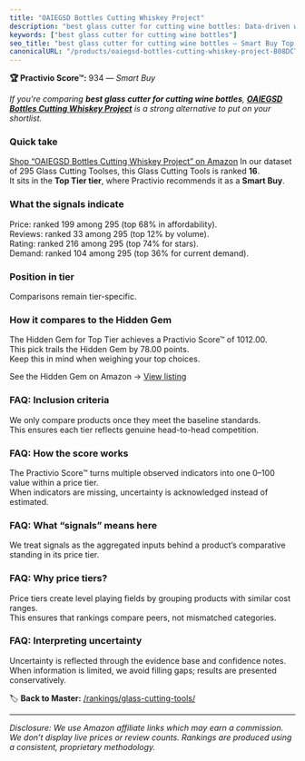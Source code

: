 ```yaml
---
title: "OAIEGSD Bottles Cutting Whiskey Project"
description: "best glass cutter for cutting wine bottles: Data-driven within Top Tier ranking using the Practivio Score™. Positioned by quality, value, demand, findability,…"
keywords: ["best glass cutter for cutting wine bottles"]
seo_title: "best glass cutter for cutting wine bottles — Smart Buy Top Tier (2025)"
canonicalURL: "/products/oaiegsd-bottles-cutting-whiskey-project-B08DCTXNYK/"
---
```


**🏆 Practivio Score™:** 934 — _Smart Buy_


*If you're comparing **best glass cutter for cutting wine bottles**, **[OAIEGSD Bottles Cutting Whiskey Project](https://www.amazon.com/dp/B08DCTXNYK?tag=practivio-20)** is a strong alternative to put on your shortlist.*
### Quick take
[Shop “OAIEGSD Bottles Cutting Whiskey Project” on Amazon](https://www.amazon.com/dp/B08DCTXNYK?tag=practivio-20)
In our dataset of 295 Glass Cutting Toolses, this Glass Cutting Tools is ranked **16**.  
It sits in the **Top Tier tier**, where Practivio recommends it as a **Smart Buy**.

### What the signals indicate
Price: ranked 199 among 295 (top 68% in affordability).  
Reviews: ranked 33 among 295 (top 12% by volume).  
Rating: ranked 216 among 295 (top 74% for stars).  
Demand: ranked 104 among 295 (top 36% for current demand).

### Position in tier
Comparisons remain tier-specific.

### How it compares to the Hidden Gem
The Hidden Gem for Top Tier achieves a Practivio Score™ of 1012.00.  
This pick trails the Hidden Gem by 78.00 points.  
Keep this in mind when weighing your top choices.  

See the Hidden Gem on Amazon → [View listing](https://www.amazon.com/dp/B077Y86FKJ?tag=practivio-20)

### FAQ: Inclusion criteria
We only compare products once they meet the baseline standards.  
This ensures each tier reflects genuine head-to-head competition.

### FAQ: How the score works
The Practivio Score™ turns multiple observed indicators into one 0–100 value within a price tier.  
When indicators are missing, uncertainty is acknowledged instead of estimated.

### FAQ: What “signals” means here
We treat signals as the aggregated inputs behind a product’s comparative standing in its price tier.

### FAQ: Why price tiers?
Price tiers create level playing fields by grouping products with similar cost ranges.  
This ensures that rankings compare peers, not mismatched categories.

### FAQ: Interpreting uncertainty
Uncertainty is reflected through the evidence base and confidence notes.  
When information is limited, we avoid filling gaps; results are presented conservatively.


🏷️ **Back to Master:** [/rankings/glass-cutting-tools/](/rankings/glass-cutting-tools/)

---
_Disclosure: We use Amazon affiliate links which may earn a commission. We don’t display live prices or review counts. Rankings are produced using a consistent, proprietary methodology._
